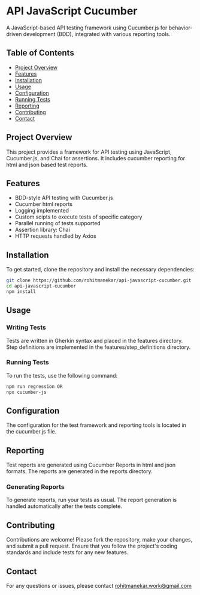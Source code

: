 # API JavaScript Cucumber

A JavaScript-based API testing framework using Cucumber.js for behavior-driven development (BDD), integrated with various reporting tools.

## Table of Contents

- [Project Overview](#project-overview)
- [Features](#features)
- [Installation](#installation)
- [Usage](#usage)
- [Configuration](#configuration)
- [Running Tests](#running-tests)
- [Reporting](#reporting)
- [Contributing](#contributing)
- [Contact](#contact)

## Project Overview

This project provides a framework for API testing using JavaScript, Cucumber.js, and Chai for assertions. It includes cucumber reporting for html and json based test reports.

## Features

- BDD-style API testing with Cucumber.js
- Cucumber html reports
- Logging implemented
- Custom scipts to execute tests of specific category
- Parallel running of tests supported
- Assertion library: Chai
- HTTP requests handled by Axios

## Installation

To get started, clone the repository and install the necessary dependencies:

```bash
git clone https://github.com/rohitmanekar/api-javascript-cucumber.git
cd api-javascript-cucumber
npm install
```

## Usage
### Writing Tests
Tests are written in Gherkin syntax and placed in the features directory. Step definitions are implemented in the features/step_definitions directory.

### Running Tests
To run the tests, use the following command:
```bash
npm run regression OR
npx cucumber-js
```

## Configuration
The configuration for the test framework and reporting tools is located in the cucumber.js file. 

## Reporting
Test reports are generated using Cucumber Reports in html and json formats. The reports are generated in the reports directory.

### Generating Reports
To generate reports, run your tests as usual. The report generation is handled automatically after the tests complete.

## Contributing
Contributions are welcome! Please fork the repository, make your changes, and submit a pull request. Ensure that you follow the project's coding standards and include tests for any new features.

## Contact
For any questions or issues, please contact rohitmanekar.work@gmail.com

